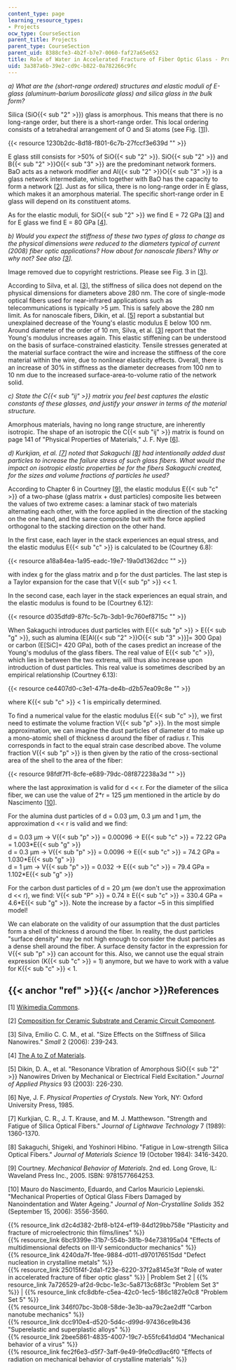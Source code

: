 ```yaml
---
content_type: page
learning_resource_types:
- Projects
ocw_type: CourseSection
parent_title: Projects
parent_type: CourseSection
parent_uid: 8388cfe3-4b2f-b7e7-0060-faf27a65e652
title: Role of Water in Accelerated Fracture of Fiber Optic Glass - Problem Set 2
uid: 3a387a6b-39e2-cd9c-b822-0a782266c9fc
---
```


_a) What are the (short-range ordered) structures and elastic moduli of E-glass (aluminum-barium borosilicate glass) and silica glass in the bulk form?_

Silica (SiO{{< sub "2" >}}) glass is amorphous. This means that there is no long-range order, but there is a short-range order. This local ordering consists of a tetrahedral arrangement of O and Si atoms (see Fig. \[[1](#ref)\]).

{{< resource 1230b2dc-8d18-f801-6c7b-27fccf3e639d "" >}}

E glass still consists for >50% of SiO{{< sub "2" >}}. SiO{{< sub "2" >}} and B{{< sub "2" >}}O{{< sub "3" >}} are the predominant network formers. BaO acts as a network modifier and Al{{< sub "2" >}}O{{< sub "3" >}} is a glass network intermediate, which together with BaO has the capacity to form a network \[[2](#ref)\]. Just as for silica, there is no long-range order in E glass, which makes it an amorphous material. The specific short-range order in E glass will depend on its constituent atoms.

As for the elastic moduli, for SiO{{< sub "2" >}} we find E = 72 GPa \[[3](#ref)\] and for E glass we find E = 80 GPa \[[4](#ref)\].

_b) Would you expect the stiffness of these two types of glass to change as the physical dimensions were reduced to the diameters typical of current (2008) fiber optic applications? How about for nanoscale fibers? Why or why not? See also \[[3](#ref)\]._

Image removed due to copyright restrictions. Please see Fig. 3 in \[[3](#ref)\].

According to Silva, et al. \[[3](#ref)\], the stiffness of silica does not depend on the physical dimensions for diameters above 280 nm. The core of single-mode optical fibers used for near-infrared applications such as telecommunications is typically >5 μm. This is safely above the 280 nm limit. As for nanoscale fibers, Dikin, et al. \[[5](#ref)\] report a substantial but unexplained decrease of the Young's elastic modulus E below 100 nm. Around diameter of the order of 10 nm, Silva, et al. \[[3](#ref)\] report that the Young's modulus increases again. This elastic stiffening can be understood on the basis of surface-constrained elasticity. Tensile stresses generated at the material surface contract the wire and increase the stiffness of the core material within the wire, due to nonlinear elasticity effects. Overall, there is an increase of 30% in stiffness as the diameter decreases from 100 nm to 10 nm due to the increased surface-area-to-volume ratio of the network solid.

_c) State the C{{< sub "ij" >}} matrix you feel best captures the elastic constants of these glasses, and justify your answer in terms of the material structure._

Amorphous materials, having no long range structure, are inherently isotropic. The shape of an isotropic the C{{< sub "ij" >}} matrix is found on page 141 of "Physical Properties of Materials," J. F. Nye \[[6](#ref)\].

_d) Kurkjian, et al. \[[7](#ref)\] noted that Sakaguchi \[[8](#ref)\] had intentionally added dust particles to increase the failure stress of such glass fibers. What would the impact on isotropic elastic properties be for the fibers Sakaguchi created, for the sizes and volume fractions of particles he used?_

According to Chapter 6 in Courtney \[[9](#ref)\], the elastic modulus E{{< sub "c" >}} of a two-phase (glass matrix + dust particles) composite lies between the values of two extreme cases: a laminar stack of two materials alternating each other, with the force applied in the direction of the stacking on the one hand, and the same composite but with the force applied orthogonal to the stacking direction on the other hand.

In the first case, each layer in the stack experiences an equal stress, and the elastic modulus E{{< sub "c" >}} is calculated to be (Courtney 6.8):

{{< resource a18a84ea-1a95-eadc-19e7-19a0d1362dcc "" >}}

with index g for the glass matrix and p for the dust particles. The last step is a Taylor expansion for the case that V{{< sub "p" >}} \<\< 1.

In the second case, each layer in the stack experiences an equal strain, and the elastic modulus is found to be (Courtney 6.12):

{{< resource d035dfd9-87fc-5c7b-3db1-9c760ef8715c "" >}}

When Sakaguchi introduces dust particles with E{{< sub "p" >}} > E{{< sub "g" >}}, such as alumina (E\[Al{{< sub "2" >}}O{{< sub "3" >}}\]= 300 Gpa) or carbon (E\[SiC\]= 420 GPa), both of the cases predict an increase of the Young's modulus of the glass fibers. The real value of E{{< sub "c" >}}, which lies in between the two extrema, will thus also increase upon introduction of dust particles. This real value is sometimes described by an empirical relationship (Courtney 6.13):

{{< resource ce4407d0-c3e1-47fa-de4b-d2b57ea09c8e "" >}}

where K{{< sub "c" >}} \< 1 is empirically determined.

To find a numerical value for the elastic modulus E{{< sub "c" >}}, we first need to estimate the volume fraction V{{< sub "p" >}}. In the most simple approximation, we can imagine the dust particles of diameter d to make up a mono-atomic shell of thickness d around the fiber of radius r. This corresponds in fact to the equal strain case described above. The volume fraction V{{< sub "p" >}} is then given by the ratio of the cross-sectional area of the shell to the area of the fiber:

{{< resource 98fdf7f1-8cfe-e689-79dc-08f872238a3d "" >}}

where the last approximation is valid for d \<\< r. For the diameter of the silica fiber, we can use the value of 2\*r = 125 μm mentioned in the article by do Nascimento \[[10](#ref)\].

For the alumina dust particles of d = 0.03 μm, 0.3 μm and 1 μm, the approximation d \<\< r is valid and we find:

d = 0.03 μm → V{{< sub "p" >}} = 0.00096 → E{{< sub "c" >}} = 72.22 GPa = 1.003\*E{{< sub "g" >}}  
d = 0.3 μm → V{{< sub "p" >}} = 0.0096 → E{{< sub "c" >}} = 74.2 GPa = 1.030\*E{{< sub "g" >}}  
d = 1 μm → V{{< sub "p" >}} = 0.032 → E{{< sub "c" >}} = 79.4 GPa = 1.102\*E{{< sub "g" >}}

For the carbon dust particles of d = 20 μm (we don't use the approximation d \<\< r), we find: V{{< sub "P" >}} = 0.74 ≥ E{{< sub "c" >}} = 330.4 GPa = 4.6\*E{{< sub "g" >}}. Note the increase by a factor ~5 in this simplified model!

We can elaborate on the validity of our assumption that the dust particles form a shell of thickness d around the fiber. In reality, the dust particles "surface density" may be not high enough to consider the dust particles as a dense shell around the fiber. A surface density factor in the expression for V{{< sub "p" >}} can account for this. Also, we cannot use the equal strain expression (K{{< sub "c" >}} = 1) anymore, but we have to work with a value for K{{< sub "c" >}} \< 1.

{{< anchor "ref" >}}{{< /anchor >}}References
---------------------------------------------

\[1\] [Wikimedia Commons](http://commons.wikimedia.org/wiki/Main_Page).

\[2\] [Composition for Ceramic Substrate and Ceramic Circuit Component](https://patentscope.wipo.int/search/en/detail.jsf?docId=WO2014196348).

\[3\] Silva, Emilio C. C. M., et al. "Size Effects on the Stiffness of Silica Nanowires." _Small_ 2 (2006): 239-243.

\[4\] [The A to Z of Materials](http://www.azom.com/).

\[5\] Dikin, D. A., et al. "Resonance Vibration of Amorphous SiO{{< sub "2" >}} Nanowires Driven by Mechanical or Electrical Field Excitation." _Journal of Applied Physics_ 93 (2003): 226-230.

\[6\] Nye, J. F. _Physical Properties of Crystals_. New York, NY: Oxford University Press, 1985.

\[7\] Kurkjian, C. R., J. T. Krause, and M. J. Matthewson. "Strength and Fatigue of Silica Optical Fibers." _Journal of Lightwave Technology_ 7 (1989): 1360-1370.

\[8\] Sakaguchi, Shigeki, and Yoshinori Hibino. "Fatigue in Low-strength Silica Optical Fibers." _Journal of Materials Science_ 19 (October 1984): 3416-3420.

\[9\] Courtney. _Mechanical Behavior of Materials_. 2nd ed. Long Grove, IL: Waveland Press Inc., 2005. ISBN: 9781577664253.

\[10\] Mauro do Nascimento, Eduardo, and Carlos Mauricio Lepienski. "Mechanical Properties of Optical Glass Fibers Damaged by Nanoindentation and Water Ageing." _Journal of Non-Crystalline Solids_ 352 (September 15, 2006): 3556-3560.

{{% resource_link d2c4d382-2bf8-b124-ef19-84d129bb758e "Plasticity and fracture of microelectronic thin films/lines" %}}  
{{% resource_link 6bc9399e-31b7-554b-381b-94e738195a04 "Effects of multidimensional defects on III-V semiconductor mechanics" %}}  
{{% resource_link 4240da7f-1fee-9884-d011-d970176515dd "Defect nucleation in crystalline metals" %}}  
{{% resource_link 25015f4f-2da1-f23e-6220-37f2a8145e3f "Role of water in accelerated fracture of fiber optic glass" %}} | Problem Set 2 | {{% resource_link 7a726529-af2d-9cbc-1e3c-5a8713c68f3c "Problem Set 3" %}} | {{% resource_link cfc8dbfe-c5ea-42c0-1ec5-186c1827e0c8 "Problem Set 5" %}}  
{{% resource_link 346f07bc-3b08-58de-3e3b-aa79c2ae2dff "Carbon nanotube mechanics" %}}  
{{% resource_link dcc910e4-d520-5d4c-d99d-97436ce9b436 "Superelastic and superplastic alloys" %}}  
{{% resource_link 2bee5861-4835-4007-19c7-b55fc641dd04 "Mechanical behavior of a virus" %}}  
{{% resource_link fec2f6e3-d5f7-3aff-9e49-9fe0cd9ac6f0 "Effects of radiation on mechanical behavior of crystalline materials" %}}